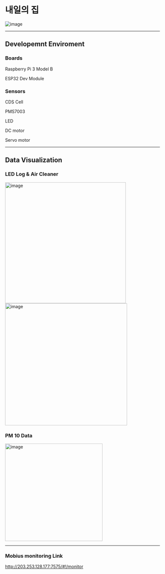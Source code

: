 # 내일의 집
![image](https://github.com/jeonsion/IoT_Platform/assets/57317636/5fc4da89-1c1c-496b-a7c1-414400a3f81d)

---
## Developemnt Enviroment
### Boards
Raspberry Pi 3 Model B

ESP32 Dev Module
### Sensors
CDS Cell

PMS7003

LED

DC motor

Servo motor

---
## Data Visualization

### LED Log & Air Cleaner
<img width="393" alt="image" src="https://github.com/jeonsion/IoT_Platform/assets/57317636/64e8c55f-0f33-45f4-a34b-adebb673de17">
<img width="397" alt="image" src="https://github.com/jeonsion/IoT_Platform/assets/57317636/021cf472-3391-4522-ab57-b532cc5567ca">

### PM 10 Data
<img width="317" alt="image" src="https://github.com/jeonsion/IoT_Platform/assets/57317636/02fc46a4-3422-4138-9a5d-90375254a221">



---
### Mobius monitoring Link
http://203.253.128.177:7575/#!/monitor
